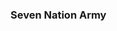 <div class="video-container">
    <div class="video-box"></div>
    <div class="video-box2"></div>
    <div class="video-box3"></div>
    <h3 class="seven-text">Seven Nation Army</h3>
    <div class="small-img-container">
        <div class="small-img"></div>
    </div>
</div>